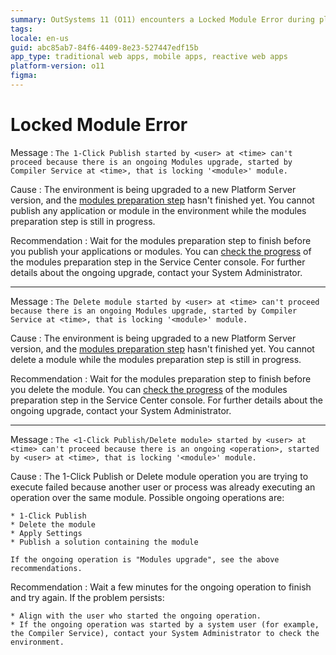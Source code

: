 ```yaml
---
summary: OutSystems 11 (O11) encounters a Locked Module Error during platform upgrades, preventing publishing or deleting modules until the upgrade completes.
tags:
locale: en-us
guid: abc85ab7-84f6-4409-8e23-527447edf15b
app_type: traditional web apps, mobile apps, reactive web apps
platform-version: o11
figma:
---
```


# Locked Module Error

Message
:   `The 1-Click Publish started by <user> at <time> can't proceed because there is an ongoing Modules upgrade, started by Compiler Service at <time>, that is locking '<module>' module.`

Cause
:   The environment is being upgraded to a new Platform Server version, and the [modules preparation step](https://success.outsystems.com/Support/Enterprise_Customers/Upgrading/Modules_preparation_step_during_Platform_Server_upgrade) hasn't finished yet. You cannot publish any application or module in the environment while the modules preparation step is still in progress.

Recommendation
:   Wait for the modules preparation step to finish before you publish your applications or modules. You can [check the progress](https://success.outsystems.com/Support/Enterprise_Customers/Upgrading/Modules_preparation_step_during_Platform_Server_upgrade#progress) of the modules preparation step in the Service Center console. For further details about the ongoing upgrade, contact your System Administrator.

---
  
Message
:   `The Delete module started by <user> at <time> can't proceed because there is an ongoing Modules upgrade, started by Compiler Service at <time>, that is locking '<module>' module.`

Cause
:   The environment is being upgraded to a new Platform Server version, and the [modules preparation step](https://success.outsystems.com/Support/Enterprise_Customers/Upgrading/Modules_preparation_step_during_Platform_Server_upgrade) hasn't finished yet. You cannot delete a module while the modules preparation step is still in progress.

Recommendation
:   Wait for the modules preparation step to finish before you delete the module. You can [check the progress](https://success.outsystems.com/Support/Enterprise_Customers/Upgrading/Modules_preparation_step_during_Platform_Server_upgrade#progress) of the modules preparation step in the Service Center console. For further details about the ongoing upgrade, contact your System Administrator.

---
  
Message
:   `The <1-Click Publish/Delete module> started by <user> at <time> can't proceed because there is an ongoing <operation>, started by <user> at <time>, that is locking '<module>' module.`

Cause
:   The 1-Click Publish or Delete module operation you are trying to execute failed because another user or process was already executing an operation over the same module. Possible ongoing operations are:

    * 1-Click Publish
    * Delete the module
    * Apply Settings
    * Publish a solution containing the module

    If the ongoing operation is "Modules upgrade", see the above recommendations.

Recommendation
:   Wait a few minutes for the ongoing operation to finish and try again. If the problem persists:

    * Align with the user who started the ongoing operation.
    * If the ongoing operation was started by a system user (for example, the Compiler Service), contact your System Administrator to check the environment.
